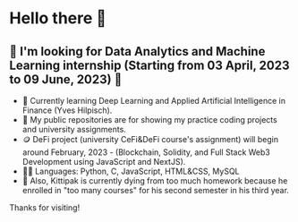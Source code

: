 # Hello there 👋

## 👯 I'm looking for Data Analytics and Machine Learning internship (Starting from 03 April, 2023 to 09 June, 2023) 👯

- 📖 Currently learning Deep Learning and Applied Artificial Intelligence in Finance (Yves Hilpisch).
- 📁 My public repositories are for showing my practice coding projects and university assignments.
- 🪙 DeFi project (university CeFi&DeFi course's assignment) will begin around February, 2023 - (Blockchain, Solidity, and Full Stack Web3 Development using JavaScript and NextJS).
- 👨‍💻 Languages: Python, C, JavaScript, HTML&CSS, MySQL
- 🤵 Also, Kittipak is currently dying from too much homework because he enrolled in "too many courses" for his second semester in his third year.
 

Thanks for visiting!

<!--
**AlienX77-cmd/AlienX77-cmd** is a ✨ _special_ ✨ repository because its `README.md` (this file) appears on your GitHub profile.

Here are some ideas to get you started:

- 🔭 I’m currently working on ...
- 🌱 I’m currently learning ...
- 👯 I’m looking to collaborate on ...
- 🤔 I’m looking for help with ...
- 💬 Ask me about ...
- 📫 How to reach me: ...
- 😄 Pronouns: ...
- ⚡ Fun fact: ...
-->
